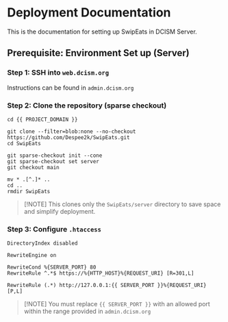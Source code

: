 # Deployment Documentation

This is the documentation for setting up SwipEats in DCISM Server.

## Prerequisite: Environment Set up (Server)

### Step 1: SSH into `web.dcism.org`

Instructions can be found in `admin.dcism.org`

### Step 2: Clone the repository (sparse checkout)

```
cd {{ PROJECT_DOMAIN }}

git clone --filter=blob:none --no-checkout https://github.com/Despee2k/SwipEats.git
cd SwipEats

git sparse-checkout init --cone
git sparse-checkout set server
git checkout main

mv * .[^.]* ..
cd ..
rmdir SwipEats
```

> \[!NOTE]
> This clones only the `SwipEats/server` directory to save space and simplify deployment.

### Step 3: Configure `.htaccess`

```
DirectoryIndex disabled

RewriteEngine on

RewriteCond %{SERVER_PORT} 80
RewriteRule ^.*$ https://%{HTTP_HOST}%{REQUEST_URI} [R=301,L]

RewriteRule (.*) http://127.0.0.1:{{ SERVER_PORT }}%{REQUEST_URI} [P,L]
```

> \[!NOTE]
> You must replace `{{ SERVER_PORT }}` with an allowed port within the range provided in `admin.dcism.org`